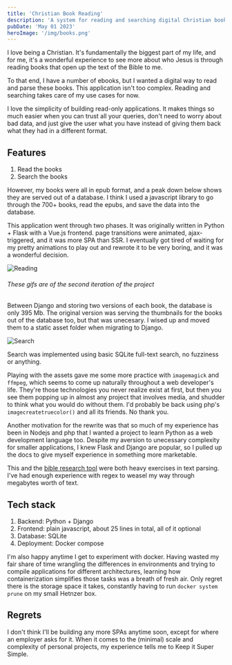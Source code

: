 ```yaml
---
title: 'Christian Book Reading'
description: 'A system for reading and searching digital Christian books.'
pubDate: 'May 01 2023'
heroImage: '/img/books.png'
---
```

I love being a Christian. It's fundamentally the biggest part of my life, and for me, it's a wonderful experience to see more about who Jesus is through reading books that open up the text of the Bible to me.

To that end, I have a number of ebooks, but I wanted a digital way to read and parse these books. This application isn't too complex. Reading and searching takes care of my use cases for now.

I love the simplicity of building read-only applications. It makes things so much easier when you can trust all your queries, don't need to worry about bad data, and just give the user what you have instead of giving them back what they had in a different format.

## Features

1. Read the books
2. Search the books

However, my books were all in epub format, and a peak down below shows they are served out of a database. I think I used a javascript library to go through the 700+ books, read the epubs, and save the data into the database.

This application went through two phases. It was originally written in Python + Flask with a Vue.js frontend. page transitions were animated, ajax-triggered, and it was more SPA than SSR. I eventually got tired of waiting for my pretty animations to play out and rewrote it to be very boring, and it was a wonderful decision.

![Reading](/img/books-1.gif)
###### These gifs are of the second iteration of the project

Between Django and storing two versions of each book, the database is only 395 Mb. The original version was serving the thumbnails for the books out of the database too, but that was unecesary. I wised up and moved them to a static asset folder when migrating to Django.

![Search](/img/books-2.gif)

Search was implemented using basic SQLite full-text search, no fuzziness or anything.

Playing with the assets gave me some more practice with `imagemagick` and `ffmpeg`, which seems to come up naturally throughout a web developer's life. They're those technologies you never realize exist at first, but then you see them popping up in almost any project that involves media, and shudder to think what you would do without them. I'd probably be back using php's `imagecreatetruecolor()` and all its friends. No thank you.

Another motivation for the rewrite was that so much of my experience has been in Nodejs and php that I wanted a project to learn Python as a web development language too. Despite my aversion to unecessary complexity for smaller applications, I knew Flask and Django are popular, so I pulled up the docs to give myself experience in something more marketable.

This and the [bible research tool](/work/bible-research-tool) were both heavy exercises in text parsing. I've had enough experience with regex to weasel my way through megabytes worth of text.

## Tech stack

1. Backend: Python + Django
2. Frontend: plain javascript, about 25 lines in total, all of it optional
3. Database: SQLite
4. Deployment: Docker compose

I'm also happy anytime I get to experiment with docker. Having wasted my fair share of time wrangling the differences in environments and trying to compile applications for different architectures, learning how containerization simplifies those tasks was a breath of fresh air. Only regret there is the storage space it takes, constantly having to run `docker system prune` on my small Hetnzer box.

## Regrets

I don't think I'll be building any more SPAs anytime soon, except for where an employer asks for it. When it comes to the (minimal) scale and complexity of personal projects, my experience tells me to Keep it Super Simple.